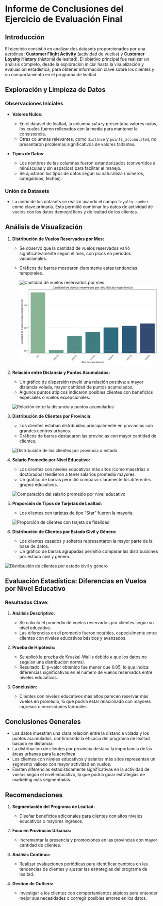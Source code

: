 # Informe de Conclusiones del Ejercicio de Evaluación Final

## Introducción
El ejercicio consistió en analizar dos datasets proporcionados por una aerolínea: **Customer Flight Activity** (actividad de vuelos) y **Customer Loyalty History** (historial de lealtad). El objetivo principal fue realizar un análisis completo, desde la exploración inicial hasta la visualización y evaluación estadística, para obtener información clave sobre los clientes y su comportamiento en el programa de lealtad.

## Exploración y Limpieza de Datos

### Observaciones Iniciales
- **Valores Nulos:**
  - En el dataset de lealtad, la columna `salary` presentaba valores nulos, los cuales fueron rellenados con la media para mantener la consistencia.
  - Otras columnas relevantes, como `distance` y `points_accumulated`, no presentaron problemas significativos de valores faltantes.

- **Tipos de Datos:**
  - Los nombres de las columnas fueron estandarizados (convertidos a minúsculas y sin espacios) para facilitar el manejo.
  - Se ajustaron los tipos de datos según su naturaleza (números, categóricos, fechas).

### Unión de Datasets
- La unión de los datasets se realizó usando el campo `loyalty_number` como clave primaria. Esto permitió combinar los datos de actividad de vuelos con los datos demográficos y de lealtad de los clientes.

## Análisis de Visualización

1. **Distribución de Vuelos Reservados por Mes:**
   - Se observó que la cantidad de vuelos reservados varió significativamente según el mes, con picos en periodos vacacionales.
   - Gráficos de barras mostraron claramente estas tendencias temporales.

      ![Cantidad de vuelos reservados por mes](./graficas/vuelos%20mes.png)
      ![Cantidad de vuelos reservados por año](./graficas/vuelos%20año.png)

2. **Relación entre Distancia y Puntos Acumulados:**
   - Un gráfico de dispersión reveló una relación positiva: a mayor distancia volada, mayor cantidad de puntos acumulados.
   - Algunos puntos atípicos indicaron posibles clientes con beneficios especiales o vuelos excepcionales.
   
   ![Relación entre la distancia y puntos acumulados](./graficas/vuelos%20y%20puntos.png)

3. **Distribución de Clientes por Provincia:**
   - Los clientes estaban distribuidos principalmente en provincias con grandes centros urbanos.
   - Gráficos de barras destacaron las provincias con mayor cantidad de clientes.

   ![Distribución de los clientes por provincia o estado](./graficas/clientes%20provincia.png)


4. **Salario Promedio por Nivel Educativo:**
   - Los clientes con niveles educativos más altos (como maestrías o doctorados) tendieron a tener salarios promedio mayores.
   - Un gráfico de barras permitió comparar claramente los diferentes grupos educativos.
   
   ![Comparación del salario promedio por nivel educativo](./graficas/salario%20nivel%20educativo.png)

5. **Proporción de Tipos de Tarjetas de Lealtad:**
   - Los clientes con tarjetas de tipo “Star” fueron la mayoría.
      
   ![Proporción de clientes con tarjeta de fidelidad](./graficas/tarjeta_fidelidad.png)

6. **Distribución de Clientes por Estado Civil y Género:**
   - Los clientes casados y solteros representaron la mayor parte de la base de datos.
   - Un gráfico de barras agrupadas permitió comparar las distribuciones por estado civil y género.
      
![Distribución de clientes por estado civil y género](./graficas/clientes_genero.png)

## Evaluación Estadística: Diferencias en Vuelos por Nivel Educativo

### Resultados Clave:
1. **Análisis Descriptivo:**
   - Se calculó el promedio de vuelos reservados por clientes según su nivel educativo.
   - Las diferencias en el promedio fueron notables, especialmente entre clientes con niveles educativos básicos y avanzados.

2. **Prueba de Hipótesis:**
   - Se aplicó la prueba de Kruskal-Wallis debido a que los datos no seguían una distribución normal.
   - Resultado: El p-valor obtenido fue menor que 0.05, lo que indica diferencias significativas en el número de vuelos reservados entre niveles educativos.

3. **Conclusión:**
   - Clientes con niveles educativos más altos parecen reservar más vuelos en promedio, lo que podría estar relacionado con mayores ingresos o necesidades laborales.

## Conclusiones Generales
- Los datos muestran una clara relación entre la distancia volada y los puntos acumulados, confirmando la eficacia del programa de lealtad basado en distancia.
- La distribución de clientes por provincia destaca la importancia de las áreas urbanas para la aerolínea.
- Los clientes con niveles educativos y salarios más altos representan un segmento valioso con mayor actividad en vuelos.
- Existen diferencias estadísticamente significativas en la actividad de vuelos según el nivel educativo, lo que podría guiar estrategias de marketing más segmentadas.

## Recomendaciones
1. **Segmentación del Programa de Lealtad:**
   - Diseñar beneficios adicionales para clientes con altos niveles educativos o mayores ingresos.

2. **Foco en Provincias Urbanas:**
   - Incrementar la presencia y promociones en las provincias con mayor cantidad de clientes.

3. **Análisis Continuo:**
   - Realizar evaluaciones periódicas para identificar cambios en las tendencias de clientes y ajustar las estrategias del programa de lealtad.

4. **Gestíon de Outliers:**
   - Investigar a los clientes con comportamientos atípicos para entender mejor sus necesidades o corregir posibles errores en los datos.

